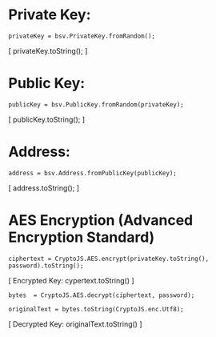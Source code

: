 # Private Key:
```
privateKey = bsv.PrivateKey.fromRandom();
```
[ privateKey.toString(); ]

# Public Key:
```
publicKey = bsv.PublicKey.fromRandom(privateKey);
```
[ publicKey.toString(); ]

# Address:
```
address = bsv.Address.fromPublicKey(publicKey);
```
[ address.toString(); ]

# AES Encryption (Advanced Encryption Standard)
```
ciphertext = CryptoJS.AES.encrypt(privateKey.toString(), password).toString();
```
[ Encrypted Key: cypertext.toString() ]
```
bytes  = CryptoJS.AES.decrypt(ciphertext, password);
```
```
originalText = bytes.toString(CryptoJS.enc.Utf8);
```
[ Decrypted Key: originalText.toString() ]